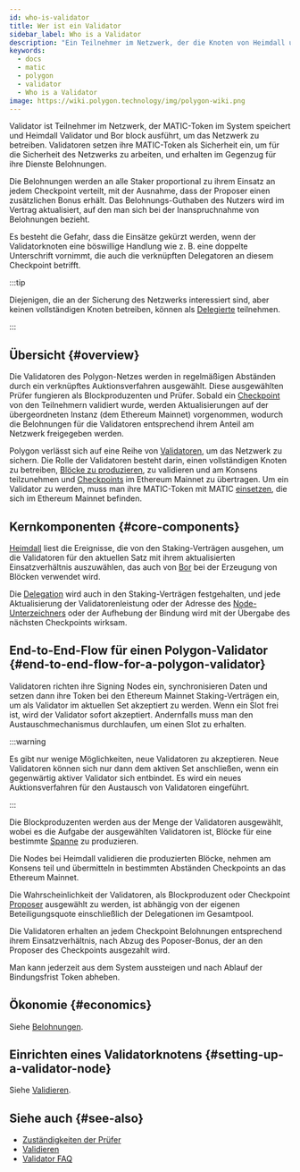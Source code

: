 ```yaml
---
id: who-is-validator
title: Wer ist ein Validator
sidebar_label: Who is a Validator
description: "Ein Teilnehmer im Netzwerk, der die Knoten von Heimdall und Bor betreibt."
keywords:
  - docs
  - matic
  - polygon
  - validator
  - Who is a Validator
image: https://wiki.polygon.technology/img/polygon-wiki.png
---
```


Validator ist Teilnehmer im Netzwerk, der MATIC-Token im System speichert und Heimdall Validator und Bor block ausführt, um das Netzwerk zu betreiben. Validatoren setzen ihre MATIC-Token als Sicherheit ein, um für die Sicherheit des Netzwerks zu arbeiten, und erhalten im Gegenzug für ihre Dienste Belohnungen.

Die Belohnungen werden an alle Staker proportional zu ihrem Einsatz an jedem Checkpoint verteilt, mit der Ausnahme, dass der Proposer einen zusätzlichen Bonus erhält. Das Belohnungs-Guthaben des Nutzers wird im Vertrag aktualisiert, auf den man sich bei der Inanspruchnahme von Belohnungen bezieht.

Es besteht die Gefahr, dass die Einsätze gekürzt werden, wenn der Validatorknoten eine böswillige Handlung wie z. B. eine doppelte Unterschrift vornimmt, die auch die verknüpften Delegatoren an diesem Checkpoint betrifft.

:::tip

Diejenigen, die an der Sicherung des Netzwerks interessiert sind, aber keinen vollständigen Knoten betreiben, können als [Delegierte](/docs/maintain/glossary.md#delegator) teilnehmen.

:::

## Übersicht {#overview}

Die Validatoren des Polygon-Netzes werden in regelmäßigen Abständen durch ein verknüpftes Auktionsverfahren ausgewählt. Diese ausgewählten Prüfer fungieren als Blockproduzenten und Prüfer. Sobald ein [Checkpoint](/docs/maintain/glossary.md#checkpoint-transaction) von den Teilnehmern validiert wurde, werden Aktualisierungen auf der übergeordneten Instanz (dem Ethereum Mainnet) vorgenommen, wodurch die Belohnungen für die Validatoren entsprechend ihrem Anteil am Netzwerk freigegeben werden.

Polygon verlässt sich auf eine Reihe von [Validatoren](/docs/maintain/glossary.md#validator), um das Netzwerk zu sichern. Die Rolle der Validatoren besteht darin, einen vollständigen Knoten zu betreiben, [Blöcke zu produzieren](/docs/maintain/glossary.md#block-producer), zu validieren und am Konsens teilzunehmen und [Checkpoints](/docs/maintain/glossary.md#checkpoint-transaction) im Ethereum Mainnet zu übertragen. Um ein Validator zu werden, muss man ihre MATIC-Token mit MATIC [einsetzen](/docs/maintain/glossary.md#staking), die sich im Ethereum Mainnet befinden.

## Kernkomponenten {#core-components}

[Heimdall](/docs/maintain/glossary.md#heimdall) liest die Ereignisse, die von den Staking-Verträgen ausgehen, um die Validatoren für den aktuellen Satz mit ihrem aktualisierten Einsatzverhältnis auszuwählen, das auch von [Bor](/docs/maintain/glossary.md#bor) bei der Erzeugung von Blöcken verwendet wird.

Die [Delegation](/docs/maintain/glossary.md#delegator) wird auch in den Staking-Verträgen festgehalten, und jede Aktualisierung der Validatorenleistung oder der Adresse des [Node-Unterzeichners](/docs/maintain/glossary.md#signer-address) oder der Aufhebung der Bindung wird mit der Übergabe des nächsten Checkpoints wirksam.


## End-to-End-Flow für einen Polygon-Validator {#end-to-end-flow-for-a-polygon-validator}

Validatoren richten ihre Signing Nodes ein, synchronisieren Daten und setzen dann ihre Token bei den Ethereum Mainnet Staking-Verträgen ein, um als Validator im aktuellen Set akzeptiert zu werden. Wenn ein Slot frei ist, wird der Validator sofort akzeptiert. Andernfalls muss man den Austauschmechanismus durchlaufen, um einen Slot zu erhalten.

:::warning

Es gibt nur wenige Möglichkeiten, neue Validatoren zu akzeptieren. Neue Validatoren können sich nur dann dem aktiven Set anschließen, wenn ein gegenwärtig aktiver Validator sich entbindet. Es wird ein neues Auktionsverfahren für den Austausch von Validatoren eingeführt.

:::

Die Blockproduzenten werden aus der Menge der Validatoren ausgewählt, wobei es die Aufgabe der ausgewählten Validatoren ist, Blöcke für eine bestimmte [Spanne](/docs/maintain/glossary.md#span) zu produzieren.

Die Nodes bei Heimdall validieren die produzierten Blöcke, nehmen am Konsens teil und übermitteln in bestimmten Abständen Checkpoints an das Ethereum Mainnet.

Die Wahrscheinlichkeit der Validatoren, als Blockproduzent oder Checkpoint [Proposer](/docs/maintain/glossary.md#proposer) ausgewählt zu werden, ist abhängig von der eigenen Beteiligungsquote einschließlich der Delegationen im Gesamtpool.

Die Validatoren erhalten an jedem Checkpoint Belohnungen entsprechend ihrem Einsatzverhältnis, nach Abzug des Poposer-Bonus, der an den Proposer des Checkpoints ausgezahlt wird.

Man kann jederzeit aus dem System aussteigen und nach Ablauf der Bindungsfrist Token abheben.

## Ökonomie {#economics}

Siehe [Belohnungen](/docs/maintain/validator/rewards).

## Einrichten eines Validatorknotens {#setting-up-a-validator-node}

Siehe [Validieren](/docs/maintain/validate/validator-index).

## Siehe auch {#see-also}

* [Zuständigkeiten der Prüfer](/docs/maintain/validate/validator-responsibilities)
* [Validieren](/docs/maintain/validate/validator-index)
* [Validator FAQ](/docs/maintain/validate/faq/validator-faq)
